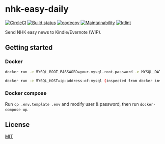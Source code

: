 # nhk-easy-daily 
[![CircleCI](https://circleci.com/gh/Frederick-S/nhk-easy-daily.svg?style=shield)](https://circleci.com/gh/Frederick-S/nhk-easy-daily) [![Build status](https://ci.appveyor.com/api/projects/status/i110dy5pv06etrja/branch/master?svg=true)](https://ci.appveyor.com/project/Frederick-S/nhk-easy-daily/branch/master) [![codecov](https://codecov.io/gh/Frederick-S/nhk-easy-daily/branch/master/graph/badge.svg)](https://codecov.io/gh/Frederick-S/nhk-easy-daily) [![Maintainability](https://api.codeclimate.com/v1/badges/f678f3215e4758e0457f/maintainability)](https://codeclimate.com/github/Frederick-S/nhk-easy-daily/maintainability) [![ktlint](https://img.shields.io/badge/code%20style-%E2%9D%A4-FF4081.svg)](https://ktlint.github.io/)

Send NHK easy news to Kindle/Evernote (WIP).

## Getting started
### Docker
```sh
docker run -e MYSQL_ROOT_PASSWORD=your-mysql-root-password -e MYSQL_DATABASE=nhk -e MYSQL_USER=your-mysql-user -e MYSQL_PASSWORD=your-mysql-user-password -p 3306:3306 -d mysql:8

docker run -e MYSQL_HOST=ip-address-of-mysql (inspected from docker inspect mysql-container) -e MYSQL_USER=your-mysql-user -e MYSQL_PASSWORD=your-mysql-user-password -p 8080:8080 xiaodanmao/nhk-easy-daily
```

### Docker compose
Run `cp .env.template .env` and modify user & password, then run `docker-compose up`.

## License
[MIT](LICENSE)
